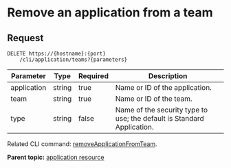 # Remove an application from a team

## Request

```
DELETE https://{hostname}:{port}
    /cli/application/teams?{parameters}

```

|Parameter|Type|Required|Description|
|---------|----|--------|-----------|
|application|string|true|Name or ID of the application.|
|team|string|true|Name or ID of the team.|
|type|string|false|Name of the security type to use; the default is Standard Application.|

Related CLI command: [removeApplicationFromTeam](udclient_removeapplicationfromteam.md).

**Parent topic:** [application resource](../../com.udeploy.api.doc/topics/rest_cli_application.md)

